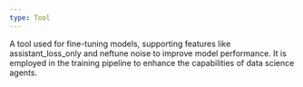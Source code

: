 ```yaml
---
type: Tool
---
```


A tool used for fine-tuning models, supporting features like assistant_loss_only and neftune noise to improve model performance. It is employed in the training pipeline to enhance the capabilities of data science agents.